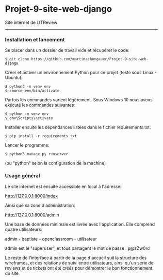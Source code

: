# Projet-9-site-web-django
Site internet de LITReview

***

### Installation et lancement
Se placer dans un dossier de travail vide et récupérer le code:
```
$ git clone https://github.com/martinschongauer/Projet-9-site-web-django
```

Créer et activer un environnement Python pour ce projet (testé sous Linux - Ubuntu):
```
$ python3 -m venv env
$ source env/bin/activate
```

Parfois les commandes varient légèrement. Sous Windows 10 nous avons exécuté les commandes suivantes:
```
$ python -m venv env
$ env\Scripts\activate
```

Installer ensuite les dépendances listées dans le fichier requirements.txt:
```
$ pip install -r requirements.txt
```

Lancer le programme:
```
$ python3 manage.py runserver
```

(ou "python" selon la configuration de la machine)


### Usage général
Le site internet est ensuite accessible en local à l'adresse:

http://127.0.0.1:8000/index

Ainsi que sa zone d'administration:

http://127.0.0.1:8000/admin

Une base de données minimale est livrée avec l'application. Elle comprend quatre utilisateurs:

admin - baptiste - openclassroom - utilisateur

admin est le "superuser", et tous partagent le mot de passe : p@zZw0rd

Le reste de l'interface à partir de la page d'accueil suit la structure des wireframes, et des relations de suivi entre utilisateurs, ainsi qu'un série de reviews et de tickets ont été créés pour démontrer le bon fonctionnement du site.
